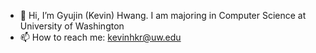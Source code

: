 - 👋 Hi, I’m Gyujin (Kevin) Hwang. I am majoring in Computer Science at University of Washington
- 📫 How to reach me: kevinhkr@uw.edu
